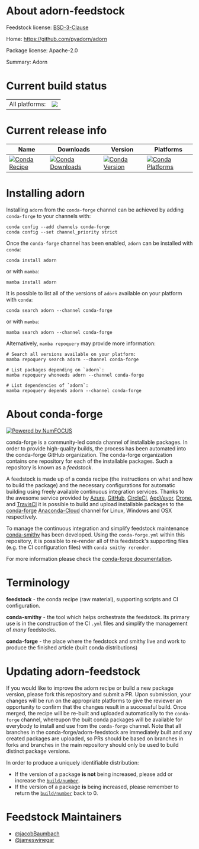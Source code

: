 About adorn-feedstock
=====================

Feedstock license: [BSD-3-Clause](https://github.com/conda-forge/adorn-feedstock/blob/main/LICENSE.txt)

Home: https://github.com/pyadorn/adorn

Package license: Apache-2.0

Summary: Adorn

Current build status
====================


<table><tr><td>All platforms:</td>
    <td>
      <a href="https://dev.azure.com/conda-forge/feedstock-builds/_build/latest?definitionId=14815&branchName=main">
        <img src="https://dev.azure.com/conda-forge/feedstock-builds/_apis/build/status/adorn-feedstock?branchName=main">
      </a>
    </td>
  </tr>
</table>

Current release info
====================

| Name | Downloads | Version | Platforms |
| --- | --- | --- | --- |
| [![Conda Recipe](https://img.shields.io/badge/recipe-adorn-green.svg)](https://anaconda.org/conda-forge/adorn) | [![Conda Downloads](https://img.shields.io/conda/dn/conda-forge/adorn.svg)](https://anaconda.org/conda-forge/adorn) | [![Conda Version](https://img.shields.io/conda/vn/conda-forge/adorn.svg)](https://anaconda.org/conda-forge/adorn) | [![Conda Platforms](https://img.shields.io/conda/pn/conda-forge/adorn.svg)](https://anaconda.org/conda-forge/adorn) |

Installing adorn
================

Installing `adorn` from the `conda-forge` channel can be achieved by adding `conda-forge` to your channels with:

```
conda config --add channels conda-forge
conda config --set channel_priority strict
```

Once the `conda-forge` channel has been enabled, `adorn` can be installed with `conda`:

```
conda install adorn
```

or with `mamba`:

```
mamba install adorn
```

It is possible to list all of the versions of `adorn` available on your platform with `conda`:

```
conda search adorn --channel conda-forge
```

or with `mamba`:

```
mamba search adorn --channel conda-forge
```

Alternatively, `mamba repoquery` may provide more information:

```
# Search all versions available on your platform:
mamba repoquery search adorn --channel conda-forge

# List packages depending on `adorn`:
mamba repoquery whoneeds adorn --channel conda-forge

# List dependencies of `adorn`:
mamba repoquery depends adorn --channel conda-forge
```


About conda-forge
=================

[![Powered by
NumFOCUS](https://img.shields.io/badge/powered%20by-NumFOCUS-orange.svg?style=flat&colorA=E1523D&colorB=007D8A)](https://numfocus.org)

conda-forge is a community-led conda channel of installable packages.
In order to provide high-quality builds, the process has been automated into the
conda-forge GitHub organization. The conda-forge organization contains one repository
for each of the installable packages. Such a repository is known as a *feedstock*.

A feedstock is made up of a conda recipe (the instructions on what and how to build
the package) and the necessary configurations for automatic building using freely
available continuous integration services. Thanks to the awesome service provided by
[Azure](https://azure.microsoft.com/en-us/services/devops/), [GitHub](https://github.com/),
[CircleCI](https://circleci.com/), [AppVeyor](https://www.appveyor.com/),
[Drone](https://cloud.drone.io/welcome), and [TravisCI](https://travis-ci.com/)
it is possible to build and upload installable packages to the
[conda-forge](https://anaconda.org/conda-forge) [Anaconda-Cloud](https://anaconda.org/)
channel for Linux, Windows and OSX respectively.

To manage the continuous integration and simplify feedstock maintenance
[conda-smithy](https://github.com/conda-forge/conda-smithy) has been developed.
Using the ``conda-forge.yml`` within this repository, it is possible to re-render all of
this feedstock's supporting files (e.g. the CI configuration files) with ``conda smithy rerender``.

For more information please check the [conda-forge documentation](https://conda-forge.org/docs/).

Terminology
===========

**feedstock** - the conda recipe (raw material), supporting scripts and CI configuration.

**conda-smithy** - the tool which helps orchestrate the feedstock.
                   Its primary use is in the construction of the CI ``.yml`` files
                   and simplify the management of *many* feedstocks.

**conda-forge** - the place where the feedstock and smithy live and work to
                  produce the finished article (built conda distributions)


Updating adorn-feedstock
========================

If you would like to improve the adorn recipe or build a new
package version, please fork this repository and submit a PR. Upon submission,
your changes will be run on the appropriate platforms to give the reviewer an
opportunity to confirm that the changes result in a successful build. Once
merged, the recipe will be re-built and uploaded automatically to the
`conda-forge` channel, whereupon the built conda packages will be available for
everybody to install and use from the `conda-forge` channel.
Note that all branches in the conda-forge/adorn-feedstock are
immediately built and any created packages are uploaded, so PRs should be based
on branches in forks and branches in the main repository should only be used to
build distinct package versions.

In order to produce a uniquely identifiable distribution:
 * If the version of a package **is not** being increased, please add or increase
   the [``build/number``](https://docs.conda.io/projects/conda-build/en/latest/resources/define-metadata.html#build-number-and-string).
 * If the version of a package **is** being increased, please remember to return
   the [``build/number``](https://docs.conda.io/projects/conda-build/en/latest/resources/define-metadata.html#build-number-and-string)
   back to 0.

Feedstock Maintainers
=====================

* [@jacobBaumbach](https://github.com/jacobBaumbach/)
* [@jameswinegar](https://github.com/jameswinegar/)

